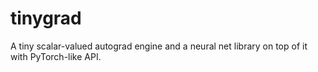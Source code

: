 # tinygrad
A tiny scalar-valued autograd engine and a neural net library on top of it with PyTorch-like API.
